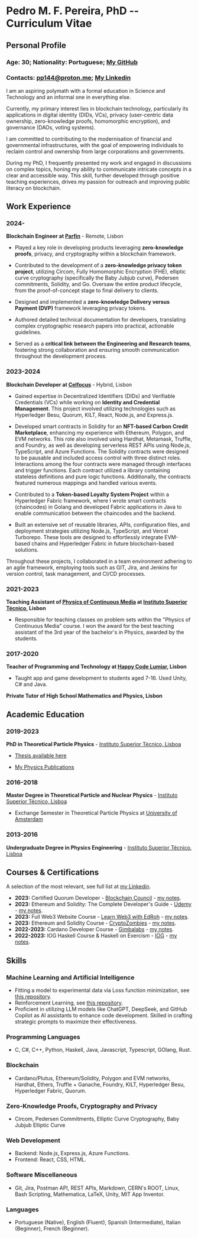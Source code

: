 # Pedro M. F. Pereira, PhD -- Curriculum Vitae

## Personal Profile
### Age: 30; Nationality: Portuguese; [My GitHub](https://github.com/PP144gh)
### Contacts: pp144@proton.me; [My Linkedin](https://www.linkedin.com/in/pedro-m-f-pereira-9aa02bb5/)

I am an aspiring polymath with a formal education in Science and Technology and an informal one in everything else.

Currently, my primary interest lies in blockchain technology, particularly its applications in digital identity (DIDs, VCs), privacy (user-centric data ownership, zero-knowledge proofs, homomorphic encryption), and governance (DAOs, voting systems).

I am committed to contributing to the modernisation of financial and governmental infrastructures, with the goal of empowering individuals to reclaim control and ownership from large corporations and governments.

During my PhD, I frequently presented my work and engaged in discussions on complex topics, honing my ability to communicate intricate concepts in a clear and accessible way. This skill, further developed through positive teaching experiences, drives my passion for outreach and improving public literacy on blockchain.

## Work Experience

### 2024-
**Blockchain Engineer at [Parfin](https://www.parfin.io/)** - Remote, Lisbon

- Played a key role in developing products leveraging **zero-knowledge proofs**, privacy, and cryptography within a blockchain framework.

- Contributed to the development of a **zero-knowledge privacy token project**, utilizing Circom, Fully Homomorphic Encryption (FHE), elliptic curve cryptography (specifically the Baby Jubjub curve), Pedersen commitments, Solidity, and Go. Oversaw the entire product lifecycle, from the proof-of-concept stage to final delivery to clients.

- Designed and implemented a **zero-knowledge Delivery versus Payment (DVP)** framework leveraging privacy tokens.

- Authored detailed technical documentation for developers, translating complex cryptographic research papers into practical, actionable guidelines.

- Served as a **critical link between the Engineering and Research teams**, fostering strong collaboration and ensuring smooth communication throughout the development process.

### 2023-2024
**Blockchain Developer at [Celfocus](https://www.celfocus.com/)** - Hybrid, Lisbon

- Gained expertise in Decentralized Identifiers (DIDs) and Verifiable Credentials (VCs) while working on **Identity and Credential Management**. This project involved utilizing technologies such as Hyperledger Besu, Quorum, KILT, React, Node.js, and Express.js.
  
- Developed smart contracts in Solidity for an **NFT-based Carbon Credit Marketplace**, enhancing my experience with Ethereum, Polygon, and EVM networks. This role also involved using Hardhat, Metamask, Truffle, and Foundry, as well as developing serverless REST APIs using Node.js, TypeScript, and Azure Functions. 
The Solidity contracts were designed to be pausable and included access control with three distinct roles. Interactions among the four contracts were managed through interfaces and trigger functions. Each contract utilized a library containing stateless definitions and pure logic functions. Additionally, the contracts featured numerous mappings and handled various events. 
  
- Contributed to a **Token-based Loyalty System Project** within a Hyperledger Fabric framework, where I wrote smart contracts (chaincodes) in Golang and developed Fabric applications in Java to enable communication between the chaincodes and the backend.

- Built an extensive set of reusable libraries, APIs, configuration files, and deployment strategies utilizing Node.js, TypeScript, and Vercel Turborepo. These tools are designed to effortlessly integrate EVM-based chains and Hyperledger Fabric in future blockchain-based solutions.
  
Throughout these projects, I collaborated in a team environment adhering to an agile framework, employing tools such as GIT, Jira, and Jenkins for version control, task management, and CI/CD processes.

### 2021-2023
**Teaching Assistant of [Physics of Continuous Media](https://fenix.tecnico.ulisboa.pt/disciplinas/FMCon/2022-2023/2-semestre) at [Instituto Superior Técnico](https://www.tecnico.ulisboa.pt), Lisbon**

- Responsible for teaching classes on problem sets within the "Physics of Continuous Media" course. I won the award for the best teaching assistant of the 3rd year of the bachelor's in Physics, awarded by the students.

### 2017-2020
**Teacher of Programming and Technology at [Happy Code Lumiar](http://www.happycode.pt/), Lisbon**

- Taught app and game development to students aged 7-16. Used Unity, C# and Java.
  
**Private Tutor of High School Mathematics and Physics, Lisbon**


## Academic Education

### 2019-2023
**PhD in Theoretical Particle Physics** - [Instituto Superior Técnico, Lisboa](http://www.tecnico.ulisboa.pt)

- [Thesis available here](https://inspirehep.net/literature/2751900)

- [My Physics Publications](https://inspirehep.net/authors/1638935?ui-citation-summary=true) 

### 2016-2018
**Master Degree in Theoretical Particle and Nuclear Physics** - [Instituto Superior Técnico, Lisboa](http://www.tecnico.ulisboa.pt)

- Exchange Semester in Theoretical Particle Physics at [University of Amsterdam](https://www.uva.nl/en)

### 2013-2016
**Undergraduate Degree in Physics Engineering** - [Instituto Superior Técnico, Lisboa](http://www.tecnico.ulisboa.pt)

## Courses & Certifications

A selection of the most relevant, see full list at [my Linkedin](https://www.linkedin.com/in/pedro-m-f-pereira-9aa02bb5/).

- **2023:** Certified Quorum Developer - [Blockchain Council](https://www.credential.net/cad2e931-6604-43bb-9014-70bf7ff65963#gs.0q57qn) - [my notes](https://github.com/PP144gh/quorum-besu_tests).
- **2023:** Ethereum and Solidity: The Complete Developer's Guide - [Udemy](https://www.udemy.com/course/ethereum-and-solidity-the-complete-developers-guide/?couponCode=24T4FS22124) - [my notes](https://github.com/PP144gh/ethereum_engineer).
- **2023:** Full Web3 Website Course - [Learn Web3 with EdRoh](https://www.youtube.com/watch?v=ynFNLBP2TPs) - [my notes](https://github.com/PP144gh/Web3_Website).
- **2023:** Ethereum and Solidity Course - [CryptoZombies](https://cryptozombies.io/) - [my notes](https://github.com/PP144gh/solidity_tutorial).
- **2022-2023:** Cardano Developer Course - [Gimbalabs](https://gimbalabs.com/gimbalgrid) - [my notes](https://github.com/PP144gh/Cardano_offchain_code).
- **2022-2023:** IOG Haskell Course & Haskell on Exercism - [IOG](https://iog.io/) - [my notes](https://github.com/PP144gh/haskell_exercism).

## Skills

### Machine Learning and Artificial Intelligence

- Fitting a model to experimental data via Loss function minimization, see [this repository](https://github.com/PP144gh/physics_code/tree/master/vlq_parameter_space_generator).
- Reinforcement Learning, see [this repository](https://github.com/PP144gh/physics_code/tree/master/reinforcement_learning).
- Proficient in utilizing LLM models like ChatGPT, DeepSeek, and GitHub Copilot as AI assistants to enhance code development. Skilled in crafting strategic prompts to maximize their effectiveness.
  
### Programming Languages

- C, C#, C++, Python, Haskell, Java, Javascript, Typescript, GOlang, Rust.

### Blockchain

- Cardano/Plutus, Ethereum/Solidity, Polygon and EVM networks, Hardhat, Ethers, Truffle + Ganache, Foundry, KILT, Hyperledger Besu, Hyperledger Fabric, Quorum.

### Zero-Knowledge Proofs, Cryptography and Privacy

- Circom, Pedersen Commitments, Elliptic Curve Cryptography, Baby Jubjub Elliptic Curve

### Web Development

- Backend: Node.js, Express.js, Azure Functions.
- Frontend: React, CSS, HTML.

### Software Miscellaneous

- Git, Jira, Postman API, REST APIs, Markdown, CERN's ROOT, Linux, Bash Scripting, Mathematica, LaTeX, Unity, MIT App Inventor.

### Languages

- Portuguese (Native), English (Fluent), Spanish (Intermediate), Italian (Beginner), French (Beginner).


